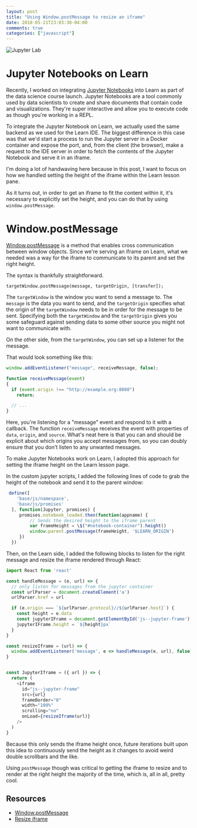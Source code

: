 ```yaml
---
layout: post
title: "Using Window.postMessage to resize an iframe"
date: 2018-05-21T23:03:38-04:00
comments: true
categories: ["javascript"]
---
```


![Jupyter
Lab](https://s3-us-west-2.amazonaws.com/talum.github.io/jupyter_lab.gif)

# Jupyter Notebooks on Learn
Recently, I worked on integrating [Jupyter Notebooks](http://jupyter.org/)
into Learn as part of the data science course launch. Jupyter Notebooks are a tool commonly used by data scientists
to create and share documents that contain code and visualizations. They're
super interactive and allow you to execute code as though you're working in
a REPL.

To integrate the Jupyter Notebook on Learn, we actually used the same
backend as we used for the Learn IDE. The biggest difference in this case
was that we'd start a process to run the Jupyter server in a Docker
container and expose the port, and, from the
client (the browser), make a request to the IDE server in order to fetch the
contents of the Jupyter Notebook and serve it in an iframe.

I'm doing a lot of handwaving here because in this post, I want to focus on
how we handled setting the height of the iframe within the Learn lesson
pane.

As it turns out, in order to get an iframe to fit the content within it,
it's necessary to explicitly set the height, and you can do that by using
`window.postMessage`.

# Window.postMessage
[Window.postMessage](https://developer.mozilla.org/en-US/docs/Web/API/Window/postMessage)
is a method that enables cross communication between window objects. Since
we're serving an iframe on Learn, what we needed was a way for the iframe to
communicate to its parent and set the right height.

The syntax is thankfully straightforward.

```
targetWindow.postMessage(message, targetOrigin, [transfer]);
```

The `targetWindow` is the window you want to send a message to. The
`message` is the data you want to send, and the `targetOrigin` specifies
what the origin of the `targetWindow` needs to be in order for the message
to be sent. Specifying both the `targetWindow` and the `targetOrigin` gives
you some safeguard against sending data to some other source you might not
want to communicate with.

On the other side, from the `targetWindow`, you can set up a listener for
the message.

That would look something like this:

```javascript
window.addEventListener("message", receiveMessage, false);

function receiveMessage(event)
{
  if (event.origin !== "http://example.org:8080")
    return;

  // ...
}

```

Here, you're listening for a "message" event and respond to it with a
callback. The function `receiveMessage` receives the event with properties
of `data`, `origin`, and `source`. What's neat here is that you can and
should be explicit about which origins you accept messages from, so you can
doubly ensure that you don't listen to any unwanted messages.

To make Jupyter Notebooks work on Learn, I adopted this approach for setting
the iframe height on the Learn lesson page.

In the custom jupyter scripts, I added the following lines of code to grab
the height of the notebook and send it to the parent window:

```javascript
 define([
    'base/js/namespace',
    'base/js/promises'
  ], function(Jupyter, promises) {
     promises.notebook_loaded.then(function(appname) {
         // Sends the desired height to the iframe parent
         var frameHeight = \$("#notebook-container").height()
         window.parent.postMessage(frameHeight, '$LEARN_ORIGIN')
     })
  })
```

Then, on the Learn side, I added the following blocks to listen for the
right message and resize the iframe rendered through React:

```javascript
import React from 'react'

const handleMessage = (e, url) => {
  // only listen for messages from the jupyter container
  const urlParser = document.createElement('a')
  urlParser.href = url

  if (e.origin === `${urlParser.protocol}//${urlParser.host}`) {
    const height = e.data
    const jupyterIFrame = document.getElementById('js--jupyter-frame')
    jupyterIFrame.height = `${height}px`
  }
}

const resizeIframe = (url) => {
  window.addEventListener('message', e => handleMessage(e, url), false)
}


const JupyterIframe = ({ url }) => {
  return (
    <iframe
      id="js--jupyter-frame"
      src={url}
      frameBorder="0"
      width="100%"
      scrolling="no"
      onLoad={resizeIframe(url)}
    />
  )
}
```

Because this only sends the iframe height once, future iterations built upon
this idea to continuously send the height as it changes to avoid weird
double scrollbars and the like.

Using `postMessage` though was critical to getting the iframe to resize and
to render at the right height the majority of the time, which is, all in
all, pretty cool.

## Resources
- [Window.postMessage](https://developer.mozilla.org/en-US/docs/Web/API/Window/postMessage)
- [Resize
  iframe](https://stackoverflow.com/questions/819416/adjust-width-height-of-iframe-to-fit-with-content-in-it)
